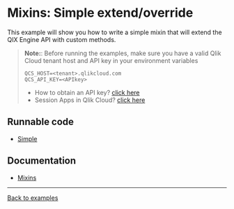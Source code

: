 # Mixins: Simple extend/override

This example will show you how to write a simple mixin that will extend
the QIX Engine API with custom methods.

> **Note:**: Before running the examples, make sure you have a valid Qlik Cloud tenant host and API key in your environment variables
> ```
> QCS_HOST=<tenant>.qlikcloud.com
> QCS_API_KEY=<APIkey>
> ```
> - How to obtain an API key? [click here](https://qlik.dev/tutorials/generate-your-first-api-key)
> - Session Apps in Qlik Cloud? [click here](https://qlik.dev/apis/json-rpc/qix#session-apps)

## Runnable code

* [Simple](./simple.js)

## Documentation

* [Mixins](/docs/api.md#mixins)

---

[Back to examples](/examples/README.md#runnable-examples)
